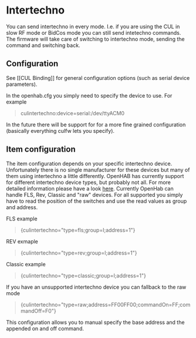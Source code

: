 # Intertechno

You can send intertechno in every mode. I.e. if you are using the CUL in slow RF mode or BidCos mode you can still send intetechno commands. The firmware will take care of switching to intertechno mode, sending the command and switching back.

## Configuration
See [[CUL Binding]] for general configuration options (such as serial device parameters).

In the openhab.cfg you simply need to specify the device to use. For example

> culintertechno:device=serial:/dev/ttyACM0

In the future there will be support for for a more fine grained configuration (basically everything culfw lets you specify).

## Item configuration
The item configuration depends on your specific intertechno device. Unfortunately there is no single manufacturer for these devices but many of them using intertechno a little differently.
OpenHAB has currently support for different intertechno device types, but probably not all. For more detailed information please have a look [here](http://www.fhemwiki.de/wiki/Intertechno_Code_Berechnung).
Currently OpenHab can handle FLS, Rev, Classic and "raw" devices.
For all supported you simply have to read the position of the switches and use the read values as group and address.

FLS example

> {culintertechno="type=fls;group=I;address=1"}

REV exmaple

> {culintertechno="type=rev;group=I;address=1"}

Classic example

> {culintertechno="type=classic;group=I;address=1"}

If you have an unsupported intertechno device you can fallback to the raw mode

> {culintertechno="type=raw;address=FF00FF00;commandOn=FF;commandOff=F0"}

This configuration allows you to manual specify the base address and the appended on and off command.